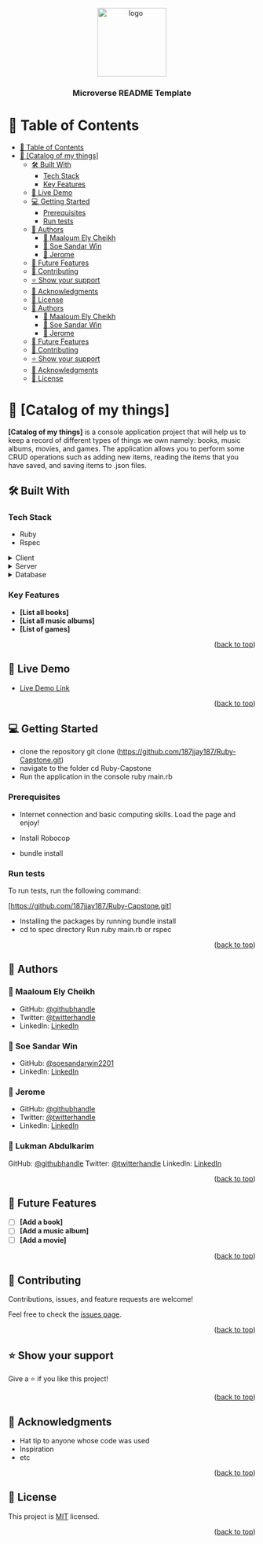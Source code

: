 <a name="readme-top"></a>

<div align="center">
  <img src="murple_logo.png" alt="logo" width="140"  height="auto" />
  <br/>

  <h3><b>Microverse README Template</b></h3>

</div>


# 📗 Table of Contents

- [📗 Table of Contents](#-table-of-contents)
- [📖 \[Catalog of my things\] ](#-catalog-of-my-things-)
  - [🛠 Built With ](#-built-with-)
    - [Tech Stack ](#tech-stack-)
    - [Key Features ](#key-features-)
  - [🚀 Live Demo ](#-live-demo-)
  - [💻 Getting Started ](#-getting-started-)
    - [Prerequisites](#prerequisites)
    - [Run tests](#run-tests)
  - [👥 Authors ](#-authors-)
    - [👤 Maaloum Ely Cheikh](#-maaloum-ely-cheikh)
    - [👤 Soe Sandar Win](#-soe-sandar-win)
    - [👤 Jerome](#-jerome)
  - [🔭 Future Features ](#-future-features-)
  - [🤝 Contributing ](#-contributing-)
  - [⭐️ Show your support ](#️-show-your-support-)
  - [🙏 Acknowledgments ](#-acknowledgments-)
  - [📝 License ](#-license-)
  - [👥 Authors ](#-authors--1)
    - [👤 Maaloum Ely Cheikh](#-maaloum-ely-cheikh-1)
    - [👤 Soe Sandar Win](#-soe-sandar-win-1)
    - [👤 Jerome](#-jerome-1)
  - [🔭 Future Features ](#-future-features--1)
  - [🤝 Contributing ](#-contributing--1)
  - [⭐️ Show your support ](#️-show-your-support--1)
  - [🙏 Acknowledgments ](#-acknowledgments--1)
  - [📝 License ](#-license--1)


# 📖 [Catalog of my things] <a name="about-project"></a>


**[Catalog of my things]** is  a console application project that will help us to keep a record of different types of things we own namely: books, music albums, movies, and games. The application allows you to perform some CRUD operations such as adding new items, reading the items that you have saved, and saving items to .json files.

## 🛠 Built With <a name="built-with"></a>

### Tech Stack <a name="tech-stack"></a>

- Ruby
- Rspec

<details>
  <summary>Client</summary>
  <ul>
    <li><a href="https://reactjs.org/">React.js</a></li>
  </ul>
</details>

<details>
  <summary>Server</summary>
  <ul>
    <li><a href="https://expressjs.com/">Express.js</a></li>
  </ul>
</details>

<details>
<summary>Database</summary>
  <ul>
    <li><a href="https://www.postgresql.org/">PostgreSQL</a></li>
  </ul>
</details>

<!-- Features -->

### Key Features <a name="key-features"></a>

- **[List all books]**
- **[List all music albums]**
- **[List of games]**

<p align="right">(<a href="#readme-top">back to top</a>)</p>


## 🚀 Live Demo <a name="live-demo"></a>


- [Live Demo Link](https://yourdeployedapplicationlink.com)

<p align="right">(<a href="#readme-top">back to top</a>)</p>


## 💻 Getting Started <a name="getting-started"></a>

- clone the repository git clone (https://github.com/187jjay187/Ruby-Capstone.git)
- navigate to the folder cd Ruby-Capstone
- Run the application in the console ruby main.rb

### Prerequisites

- Internet connection and basic computing skills. Load the page and enjoy!

- Install Robocop

- bundle install


### Run tests

To run tests, run the following command:

[https://github.com/187jjay187/Ruby-Capstone.git]
- Installing the packages by running bundle install
- cd to spec directory
Run ruby main.rb or rspec


<p align="right">(<a href="#readme-top">back to top</a>)</p>


## 👥 Authors <a name="authors"></a>

### 👤 Maaloum Ely Cheikh

- GitHub: [@githubhandle](https://github.com/maaloum)
- Twitter: [@twitterhandle](https://twitter.com/twitterhandle)
- LinkedIn: [LinkedIn](https://linkedin.com/in/linkedinhandle)

###  👤 Soe Sandar Win

- GitHub: [@soesandarwin2201](https://github.com/soesandarwin2201)
- LinkedIn: [LinkedIn](https://www.linkedin.com/in/soe-sandar-win-softwareengineer/)

### 👤 Jerome

- GitHub: [@githubhandle](https://github.com/187jjay187)
- Twitter: [@twitterhandle](https://twitter.com/187jjay187)
- LinkedIn: [LinkedIn](https://linkedin.com/in/jerome-osman-137605a4)

### 👤 Lukman Abdulkarim

GitHub: [@githubhandle](https://github.com/lukman155)
Twitter: [@twitterhandle](https://twitter.com/lukmanabdulka18)
LinkedIn: [LinkedIn](https://linkedin.com/in/lukman-abdulkarim)

<p align="right">(<a href="#readme-top">back to top</a>)</p>


## 🔭 Future Features <a name="future-features"></a>


- [ ] **[Add a book]**
- [ ] **[Add a music album]**
- [ ] **[Add a movie]**

<p align="right">(<a href="#readme-top">back to top</a>)</p>


## 🤝 Contributing <a name="contributing"></a>

Contributions, issues, and feature requests are welcome!

Feel free to check the [issues page](https://github.com/187jjay187/Ruby-Capstone/issues).

<p align="right">(<a href="#readme-top">back to top</a>)</p>


## ⭐️ Show your support <a name="support"></a>

Give a ⭐️ if you like this project!

<p align="right">(<a href="#readme-top">back to top</a>)</p>


## 🙏 Acknowledgments <a name="acknowledgements"></a>

- Hat tip to anyone whose code was used
- Inspiration
- etc

<p align="right">(<a href="#readme-top">back to top</a>)</p>


## 📝 License <a name="license"></a>

This project is [MIT](./LICENSE) licensed.

<p align="right">(<a href="#readme-top">back to top</a>)</p>
